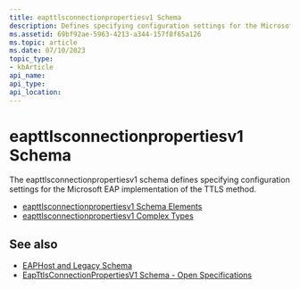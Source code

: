 ```yaml
---
title: eapttlsconnectionpropertiesv1 Schema
description: Defines specifying configuration settings for the Microsoft EAP implementation of the TTLS method.
ms.assetid: 69bf92ae-5963-4213-a344-157f8f65a126
ms.topic: article
ms.date: 07/10/2023
topic_type: 
- kbArticle
api_name: 
api_type: 
api_location: 
---
```


# eapttlsconnectionpropertiesv1 Schema

The eapttlsconnectionpropertiesv1 schema defines specifying configuration settings for the Microsoft EAP implementation of the TTLS method.

- [eapttlsconnectionpropertiesv1 Schema Elements](eapttlsconnectionpropertiesv1schema-elements.md)
- [eapttlsconnectionpropertiesv1 Complex Types](eapttlsconnectionpropertiesv1schema-complex-types.md)

## See also

- [EAPHost and Legacy Schema](eaphost-schemas.md)
- [EapTtlsConnectionPropertiesV1 Schema - Open Specifications](/openspecs/windows_protocols/ms-gpwl/7fda6c4b-0347-466c-926f-0e7e45a0aa7a)
